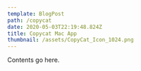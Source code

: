 ```yaml
---
template: BlogPost
path: /copycat
date: 2020-05-03T22:19:48.824Z
title: Copycat Mac App
thumbnail: /assets/CopyCat_Icon_1024.png
---
```

Contents go here.
